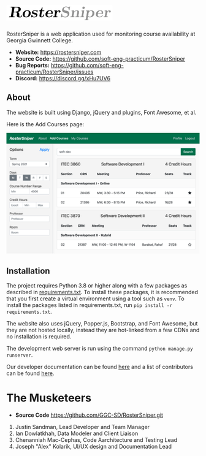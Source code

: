 # <img src="docs/img/logo.png" height="40">

RosterSniper is a web application used for monitoring course availability at Georgia Gwinnett College.

- **Website:** https://rostersniper.com
- **Source Code:** https://github.com/soft-eng-practicum/RosterSniper
- **Bug Reports:** https://github.com/soft-eng-practicum/RosterSniper/issues
- **Discord:** https://discord.gg/xHu7UV6

## About

The website is built using Django, jQuery and plugins, Font Awesome, et al.

Here is the Add Courses page:

<img src="docs/img/add-courses.png" width="600">

## Installation

The project requires Python 3.8 or higher along with a few packages as described in [requirements.txt](requirements.txt). To install these packages, it is recommended that you first create a virtual environment using a tool such as `venv`. To install the packages listed in requirements.txt, run `pip install -r requirements.txt`.

The website also uses jQuery, Popper.js, Bootstrap, and Font Awesome, but they are not hosted locally, instead they are hot-linked from a few CDNs and no installation is required.

The development web server is run using the command `python manage.py runserver`.

Our developer documentation can be found [here](docs) and a list of contributors can be found [here](Contributors.md).

# The Musketeers
- **Source Code** https://github.com/GGC-SD/RosterSniper.git
1. Justin Sandman, Lead Developer and Team Manager
2. Ian Dowlatkhah, Data Modeler and Client Liaison
3. Chenanniah Mac-Cephas, Code Aarchitecture and Testing Lead
4. Joseph "Alex" Kolarik, UI/UX design and Documentation Lead
